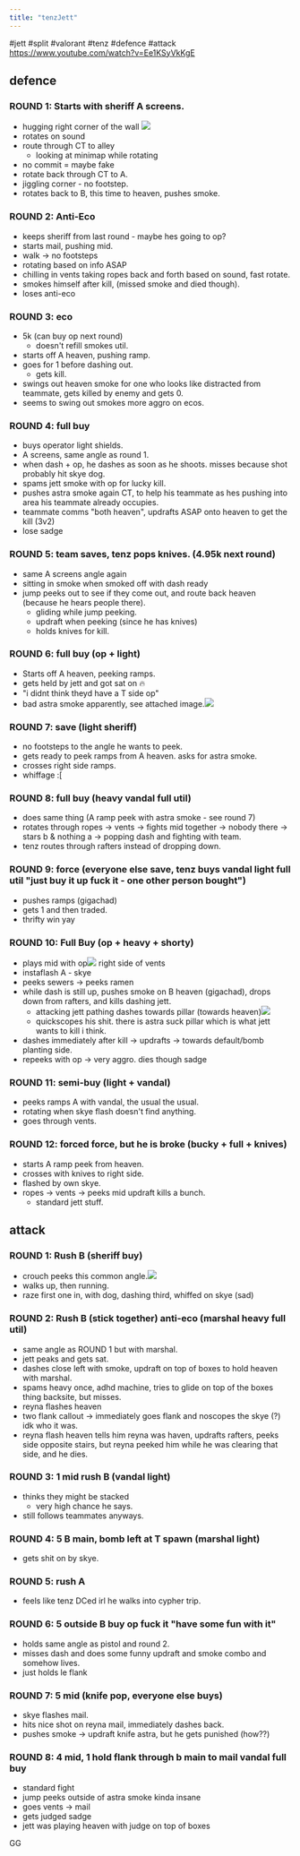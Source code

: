 ```yaml
---
title: "tenzJett"
---
```


#jett #split #valorant #tenz #defence #attack
https://www.youtube.com/watch?v=Ee1KSyVkKgE

## defence

### ROUND 1: Starts with sheriff A screens.

- hugging right corner of the wall ![](notes/images/Screen%20Shot%202023-08-08%20at%206.09.30%20pm.png)
- rotates on sound
- route through CT to alley
  - looking at minimap while rotating
- no commit = maybe fake
- rotate back through CT to A.
- jiggling corner - no footstep.
- rotates back to B, this time to heaven, pushes smoke.

### ROUND 2: Anti-Eco

- keeps sheriff from last round - maybe hes going to op?
- starts mail, pushing mid.
- walk -> no footsteps
- rotating based on info ASAP
- chilling in vents taking ropes back and forth based on sound, fast rotate.
- smokes himself after kill, (missed smoke and died though).
- loses anti-eco

### ROUND 3: eco

- 5k (can buy op next round)
  - doesn't refill smokes util.
- starts off A heaven, pushing ramp.
- goes for 1 before dashing out.
  - gets kill.
- swings out heaven smoke for one who looks like distracted from teammate, gets killed by enemy and gets 0.
- seems to swing out smokes more aggro on ecos.

### ROUND 4: full buy

- buys operator light shields.
- A screens, same angle as round 1.
- when dash + op, he dashes as soon as he shoots. misses because shot probably hit skye dog.
- spams jett smoke with op for lucky kill.
- pushes astra smoke again CT, to help his teammate as hes pushing into area his teammate already occupies.
- teammate comms "both heaven", updrafts ASAP onto heaven to get the kill (3v2)
- lose sadge

### ROUND 5: team saves, tenz pops knives. (4.95k next round)

- same A screens angle again
- sitting in smoke when smoked off with dash ready
- jump peeks out to see if they come out, and route back heaven (because he hears people there).
  - gliding while jump peeking.
  - updraft when peeking (since he has knives)
  - holds knives for kill.

### ROUND 6: full buy (op + light)

- Starts off A heaven, peeking ramps.
- gets held by jett and got sat on :fire:
- "i didnt think theyd have a T side op"
- bad astra smoke apparently, see attached image.![](notes/images/Screen%20Shot%202023-08-08%20at%206.27.59%20pm.png)

### ROUND 7: save (light sheriff)

- no footsteps to the angle he wants to peek.
- gets ready to peek ramps from A heaven. asks for astra smoke.
- crosses right side ramps.
- whiffage :\[

### ROUND 8: full buy (heavy vandal full util)

- does same thing (A ramp peek with astra smoke - see round 7)
- rotates through ropes -> vents -> fights mid together -> nobody there -> stars b & nothing a -> popping dash and fighting with team.
- tenz routes through rafters instead of dropping down.

### ROUND 9: force (everyone else save, tenz buys vandal light full util "just buy it up fuck it - one other person bought")

- pushes ramps (gigachad)
- gets 1 and then traded.
- thrifty win yay

### ROUND 10: Full Buy (op + heavy + shorty)

- plays mid with op![](notes/images/Screen%20Shot%202023-08-08%20at%206.34.20%20pm.png) right side of vents
- instaflash A - skye
- peeks sewers -> peeks ramen
- while dash is still up, pushes smoke on B heaven (gigachad), drops down from rafters, and kills dashing jett.
  - attacking jett pathing dashes towards pillar (towards heaven)![](notes/images/Screen%20Shot%202023-08-08%20at%206.35.51%20pm.png)
  - quickscopes his shit. there is astra suck pillar which is what jett wants to kill i think.
- dashes immediately after kill -> updrafts -> towards default/bomb planting side.
- repeeks with op -> very aggro. dies though sadge

### ROUND 11: semi-buy (light + vandal)

- peeks ramps A with vandal, the usual the usual.
- rotating when skye flash doesn't find anything.
- goes through vents.

### ROUND 12: forced force, but he is broke (bucky + full + knives)

- starts A ramp peek from heaven.
- crosses with knives to right side.
- flashed by own skye.
- ropes -> vents -> peeks mid updraft kills a bunch.
  - standard jett stuff.

## attack

### ROUND 1: Rush B (sheriff buy)

- crouch peeks this common angle.![](notes/images/Screen%20Shot%202023-08-08%20at%206.51.56%20pm.png)
- walks up, then running.
- raze first one in, with dog, dashing third, whiffed on skye (sad)

### ROUND 2: Rush B (stick together) anti-eco (marshal heavy full util)

- same angle as ROUND 1 but with marshal.
- jett peaks and gets sat.
- dashes close left with smoke, updraft on top of boxes to hold heaven with marshal.
- spams heavy once, adhd machine, tries to glide on top of the boxes thing backsite, but misses.
- reyna flashes heaven
- two flank callout -> immediately goes flank and noscopes the skye (?) idk who it was.
- reyna flash heaven tells him reyna was haven, updrafts rafters, peeks side opposite stairs, but reyna peeked him while he was clearing that side, and he dies.

### ROUND 3: 1 mid rush B (vandal light)

- thinks they might be stacked
  - very high chance he says.
- still follows teammates anyways.

### ROUND 4: 5 B main, bomb left at T spawn (marshal light)

- gets shit on by skye.

### ROUND 5: rush A

- feels like tenz DCed irl he walks into cypher trip.

### ROUND 6: 5 outside B buy op fuck it "have some fun with it"

- holds same angle as pistol and round 2.
- misses dash and does some funny updraft and smoke combo and somehow lives.
- just holds le flank

### ROUND 7: 5 mid (knife pop, everyone else buys)

- skye flashes mail.
- hits nice shot on reyna mail, immediately dashes back.
- pushes smoke -> updraft knife astra, but he gets punished (how??)

### ROUND 8: 4 mid, 1 hold flank through b main to mail vandal full buy

- standard fight
- jump peeks outside of astra smoke kinda insane
- goes vents -> mail
- gets judged sadge
- jett was playing heaven with judge on top of boxes

GG
